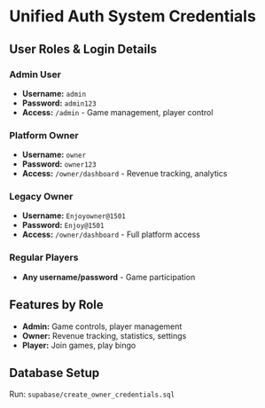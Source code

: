 # Unified Auth System Credentials

## User Roles & Login Details

### Admin User
- **Username:** `admin`
- **Password:** `admin123`
- **Access:** `/admin` - Game management, player control

### Platform Owner
- **Username:** `owner`
- **Password:** `owner123`
- **Access:** `/owner/dashboard` - Revenue tracking, analytics

### Legacy Owner
- **Username:** `Enjoyowner@1501`
- **Password:** `Enjoy@1501`
- **Access:** `/owner/dashboard` - Full platform access

### Regular Players
- **Any username/password** - Game participation

## Features by Role
- **Admin:** Game controls, player management
- **Owner:** Revenue tracking, statistics, settings
- **Player:** Join games, play bingo

## Database Setup
Run: `supabase/create_owner_credentials.sql`